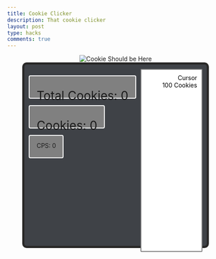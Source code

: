 ```yaml
---
title: Cookie Clicker
description: That cookie clicker
layout: post
type: hacks
comments: true
---
```

<style>
    .menu {
        height: 400px;
        width: 80%;
        background-color: #3f4247;
        margin-left: auto;
        margin-right: auto;
        border-radius: 10px;
        border: solid 5px #292827;
        padding: 10px;

        display: flex;
        justify-content: space-between; 
        align-items: flex-start; 
    }
    .cookiesClickedMenu {
        font-size: 28px;
    }
    .cookiesMenu > div {
        background-color: grey;
        padding: 0px 16px;
        margin: 15px 0;
        border-radius: 4px;
        border: solid 2px white;
        width: fit-content;
        height: 50px;
    }
    .store {
        width: 120px;
        display: inline-block;
        overflow: auto;
        text-align: right;
        background-color: white;
        height: 100%;
        padding: 10px;
        border-radius: 2px;
        border: solid 2px grey;
    }
    .item > p {
        margin: 0;
    }
    .item:hover {
        background-color: grey;
    }
    .item:active {
        background-color: black;
    }
    .cookie:active {
        width: 80%;
        height: 80%;
    }
</style>

<div style="text-align:center;">
    <img src="{{site.baseurl}}/images/cookieClicker.png" alt="Cookie Should be Here" onclick="clickCookie(1, true);" class="cookie">
</div>
<!-- Important Information -->
<div id="menu" class="menu">
    <div class="cookiesMenu" style="display:inline-block; width:fit-content">
        <div><p id="totalCookiesClickedMenu" class="cookiesClickedMenu">Total Cookies: 0</p></div>
        <div><p id="cookiesClickedMenu" class="cookiesClickedMenu">Cookies: 0</p></div>
        <div><p id="cookiesPerSecond" class="cookiesPerSecond">CPS: 0</p></div>
    </div>
    <!-- Store -->
    <div class="store">
        <div class="item" id="cursor" onclick="if (cookiesClicked > 100) {cursorsOwned++; cookiesClicked-=100; cPerSecond++;}">
            <p style="color:black">Cursor</p>
            <p style="color:black; font-size:14px">100 Cookies</p>
        </div>
    </div>
</div>

<script>
    // All sound file sources
    const cookieClickSound = [
        new Audio('{{site.baseurl}}/audio/cookieClick1.mp3'), 
        new Audio('{{site.baseurl}}/audio/cookieClick2.mp3'), 
        new Audio('{{site.baseurl}}/audio/cookieClick3.mp3'), 
        new Audio('{{site.baseurl}}/audio/cookieClick4.mp3')
    ]

    // important reference variables
    let cPerSecond = 0;
    let cursorsOwned = 0;
    let cookiesClicked = 0;
    let totalCookiesClicked = 0;
    let cookiesClickedMenu = document.getElementById("cookiesClickedMenu");
    let totalCookiesClickedMenu = document.getElementById("totalCookiesClickedMenu");
    let cookiesPerSecondMenu = document.getElementById("cookiesPerSecond");
    
    function clickCookie(cookiesPerSecond, playSound = false) {
        // Increases cookies clicked count
        cookiesClicked += cookiesPerSecond;
        totalCookiesClicked += cookiesPerSecond;
        cookiesPerSecondMenu.innerHTML = "CPS: " + cPerSecond;
        // Updates counter
        cookiesClickedMenu.innerHTML = "Cookies: " + cookiesClicked;
        totalCookiesClickedMenu.innerHTML = "Total Cookies: " + totalCookiesClicked;
        if (playSound) {
            cookieClickSound[Math.floor((Math.random() * 3))].play();
        }
    }
    // Function to generate cookies depending on number cursors owned
    function cursorCookies(x) {
        clickCookie(x);
        // console.log(x);
        setTimeout(() => cursorCookies(cursorsOwned), 1000); // Pass a function reference with setTimeout
    }

    // Initial call of loop to generate cookies
    cursorCookies(cursorsOwned);
</script>
